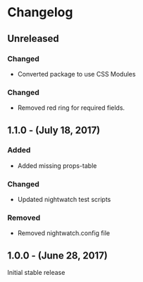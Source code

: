 Changelog
=========

Unreleased
----------
### Changed
* Converted package to use CSS Modules

### Changed
* Removed red ring for required fields.

1.1.0 - (July 18, 2017)
------------------
### Added
* Added missing props-table

### Changed
* Updated nightwatch test scripts

### Removed
* Removed nightwatch.config file

1.0.0 - (June 28, 2017)
------------------
Initial stable release
